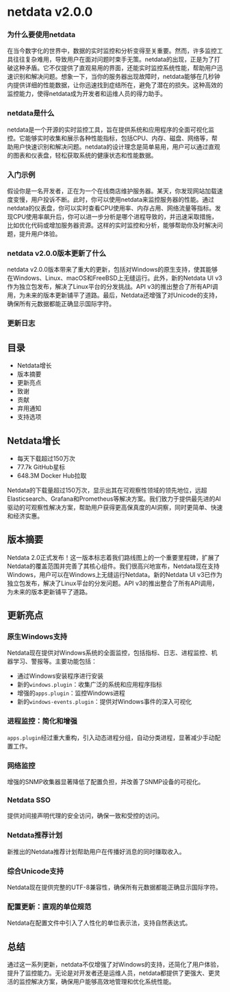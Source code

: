 # netdata v2.0.0
### 为什么要使用netdata

在当今数字化的世界中，数据的实时监控和分析变得至关重要。然而，许多监控工具往往复杂难用，导致用户在面对问题时束手无策。netdata的出现，正是为了打破这种矛盾。它不仅提供了直观易用的界面，还能实时监控系统性能，帮助用户迅速识别和解决问题。想象一下，当你的服务器出现故障时，netdata能够在几秒钟内提供详细的性能数据，让你迅速找到症结所在，避免了潜在的损失。这种高效的监控能力，使得netdata成为开发者和运维人员的得力助手。

### netdata是什么

netdata是一个开源的实时监控工具，旨在提供系统和应用程序的全面可视化监控。它能够实时收集和展示各种性能指标，包括CPU、内存、磁盘、网络等，帮助用户快速识别和解决问题。netdata的设计理念是简单易用，用户可以通过直观的图表和仪表盘，轻松获取系统的健康状态和性能数据。

### 入门示例

假设你是一名开发者，正在为一个在线商店维护服务器。某天，你发现网站加载速度变慢，用户投诉不断。此时，你可以使用netdata来监控服务器的性能。通过netdata的仪表盘，你可以实时查看CPU使用率、内存占用、网络流量等指标。发现CPU使用率飙升后，你可以进一步分析是哪个进程导致的，并迅速采取措施，比如优化代码或增加服务器资源。这样的实时监控和分析，能够帮助你及时解决问题，提升用户体验。

### netdata v2.0.0版本更新了什么

netdata v2.0.0版本带来了重大的更新，包括对Windows的原生支持，使其能够在Windows、Linux、macOS和FreeBSD上无缝运行。此外，新的Netdata UI v3作为独立包发布，解决了Linux平台的分发挑战。API v3的推出整合了所有API调用，为未来的版本更新铺平了道路。最后，Netdata还增强了对Unicode的支持，确保所有元数据都能正确显示国际字符。

### 更新日志

## 目录
- Netdata增长
- 版本摘要
- 更新亮点
- 致谢
- 贡献
- 弃用通知
- 支持选项

## Netdata增长
- 每天下载超过150万次
- 77.7k GitHub星标
- 648.3M Docker Hub拉取

Netdata的下载量超过150万次，显示出其在可观察性领域的领先地位，远超Elasticsearch、Grafana和Prometheus等解决方案。我们致力于提供最先进的AI驱动的可观察性解决方案，帮助用户获得更高保真度的AI洞察，同时更简单、快速和经济实惠。

## 版本摘要
Netdata 2.0正式发布！这一版本标志着我们路线图上的一个重要里程碑，扩展了Netdata的覆盖范围并完善了其核心组件。我们很高兴地宣布，Netdata现在支持Windows，用户可以在Windows上无缝运行Netdata。新的Netdata UI v3已作为独立包发布，解决了Linux平台的分发问题。API v3的推出整合了所有API调用，为未来的版本更新铺平了道路。

## 更新亮点
### 原生Windows支持
Netdata现在提供对Windows系统的全面监控，包括指标、日志、进程监控、机器学习、警报等。主要功能包括：
- 通过Windows安装程序进行安装
- 新的`windows.plugin`：收集广泛的系统和应用程序指标
- 增强的`apps.plugin`：监控Windows进程
- 新的`windows-events.plugin`：提供对Windows事件的深入可视化

### 进程监控：简化和增强
`apps.plugin`经过重大重构，引入动态进程分组，自动分类进程，显著减少手动配置工作。

### 网络监控
增强的SNMP收集器显著降低了配置负担，并改善了SNMP设备的可视化。

### Netdata SSO
提供对间接声明代理的安全访问，确保一致和受控的访问。

### Netdata推荐计划
新推出的Netdata推荐计划帮助用户在传播好消息的同时赚取收入。

### 综合Unicode支持
Netdata现在提供完整的UTF-8兼容性，确保所有元数据都能正确显示国际字符。

### 配置更新：直观的单位规范
Netdata在配置文件中引入了人性化的单位表示法，支持自然表达式。

## 总结
通过这一系列更新，netdata不仅增强了对Windows的支持，还简化了用户体验，提升了监控能力。无论是对开发者还是运维人员，netdata都提供了更强大、更灵活的监控解决方案，确保用户能够高效地管理和优化系统性能。